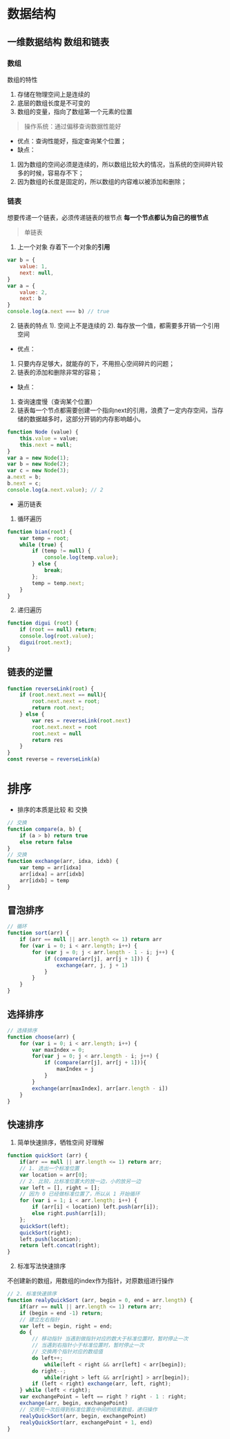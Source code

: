 # 数据结构

## 一维数据结构 数组和链表

### 数组

数组的特性
1. 存储在物理空间上是连续的
2. 底层的数组长度是不可变的
3. 数组的变量，指向了数组第一个元素的位置

> 操作系统：通过偏移查询数据性能好

* 优点：查询性能好，指定查询某个位置；
* 缺点：
1. 因为数组的空间必须是连续的，所以数组比较大的情况，当系统的空间碎片较多的时候，容易存不下；
2. 因为数组的长度是固定的，所以数组的内容难以被添加和删除；

### 链表
想要传递一个链表，必须传递链表的根节点
**每一个节点都认为自己的根节点**
> 单链表
1. 上一个对象  存着下一个对象的**引用**

``` javascript
var b = {
    value: 1,
    next: null,
}
var a = {
    value: 2,
    next: b
}
console.log(a.next === b) // true
```

2. 链表的特点
1). 空间上不是连续的
2). 每存放一个值，都需要多开销一个引用空间

* 优点：
1. 只要内存足够大，就能存的下，不用担心空间碎片的问题；
2. 链表的添加和删除非常的容易；
* 缺点：
1. 查询速度慢（查询某个位置）
2. 链表每一个节点都需要创建一个指向next的引用，浪费了一定内存空间，当存储的数据越多时，这部分开销的内存影响越小。

``` javascript
function Node (value) {
    this.value = value;
    this.next = null;
}
var a = new Node(1);
var b = new Node(2);
var c = new Node(3);
a.next = b;
b.next = c;
console.log(a.next.value); // 2
```

* 遍历链表
1. 循环遍历
``` javascript
function bian(root) {
    var temp = root;
    while (true) {
        if (temp != null) {
            console.log(temp.value);
        } else {
            break;
        };
        temp = temp.next;
    }
}
```
2. 递归遍历
``` javascript
function digui (root) {
    if (root == null) return;
    console.log(root.value);
    digui(root.next);
}
```

## 链表的逆置
``` javascript
function reverseLink(root) {
    if (root.next.next == null){
        root.next.next = root;
        return root.next;
    } else {
        var res = reverseLink(root.next)
        root.next.next = root
        root.next = null
        return res
    }
}
const reverse = reverseLink(a)
```

# 排序
* 排序的本质是比较 和 交换
``` javascript
// 交换
function compare(a, b) {
    if (a > b) return true
    else return false
}
// 交换
function exchange(arr, idxa, idxb) {
    var temp = arr[idxa]
    arr[idxa] = arr[idxb]
    arr[idxb] = temp
}
```

## 冒泡排序
``` javascript
// 循环
function sort(arr) {
    if (arr == null || arr.length <= 1) return arr
    for (var i = 0; i < arr.length; i++) {
        for (var j = 0; j < arr.length - 1 - i; j++) {
            if (compare(arr[j], arr[j + 1])) {
                exchange(arr, j, j + 1)
            }
        }
    }
}
```

## 选择排序
``` javascript
// 选择排序
function choose(arr) {
    for (var i = 0; i < arr.length; i++) {
        var maxIndex = 0;
        for(var j = 0; j < arr.length - i; j++) {
            if (compare(arr[j], arr[j + 1])){
                maxIndex = j
            }
        }
        exchange(arr[maxIndex], arr[arr.length - i])
    }
}
```

## 快速排序

1. 简单快速排序，牺牲空间 好理解
``` javascript
function quickSort (arr) {
    if(arr == null || arr.length <= 1) return arr;
    // 1. 选出一个标准位置
    var location = arr[0];
    // 2. 比较，比标准位置大的放一边，小的放另一边
    var left = [], right = [];
    // 因为 0 已经做标准位置了，所以从 1 开始循环
    for (var i = 1; i < arr.length; i++) {
        if (arr[i] < location) left.push(arr[i]);
        else right.push(arr[i]);
    };
    quickSort(left);
    quickSort(right);
    left.push(location);
    return left.concat(right);
}
```

2. 标准写法快速排序

不创建新的数组，用数组的index作为指针，对原数组进行操作

``` javascript
// 2. 标准快速排序
function realyQuickSort (arr, begin = 0, end = arr.length) {
    if(arr == null || arr.length <= 1) return arr;
    if (begin = end -1) return;
    // 建立左右指针
    var left = begin, right = end;
    do {
        // 移动指针 当遇到做指针对应的数大于标准位置时，暂时停止一次
        // 当遇到右指针小于标准位置时，暂时停止一次
        // 交换两个指针对应的数组值
        do left++; 
            while(left < right && arr[left] < arr[begin]);
        do right--; 
            while(right > left && arr[right] > arr[begin]);
        if (left < right) exchange(arr, left, right);
    } while (left < right);
    var exchangePoint = left == right ? right - 1 : right;
    exchange(arr, begin, exchangePoint)
    // 交换完一次后得到标准位置在中间的结果数组，递归操作
    realyQuickSort(arr, begin, exchangePoint)
    realyQuickSort(arr, exchangePoint + 1, end)
}
```